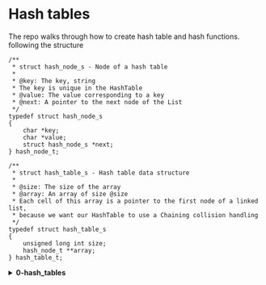 # Hash tables

The repo walks through how to create hash table and hash functions. following the structure

```
/**
 * struct hash_node_s - Node of a hash table
 *
 * @key: The key, string
 * The key is unique in the HashTable
 * @value: The value corresponding to a key
 * @next: A pointer to the next node of the List
 */
typedef struct hash_node_s
{
	char *key;
	char *value;
	struct hash_node_s *next;
} hash_node_t;

/**
 * struct hash_table_s - Hash table data structure
 *
 * @size: The size of the array
 * @array: An array of size @size
 * Each cell of this array is a pointer to the first node of a linked list,
 * because we want our HashTable to use a Chaining collision handling
 */
typedef struct hash_table_s
{
	unsigned long int size;
	hash_node_t **array;
} hash_table_t;

```

<details>
<summary><b>0-hash_tables</b></summary>
create hash table that has a <code>size</code> and <code>array</code> of <code>hash_node_t struct</code>.
</details>
